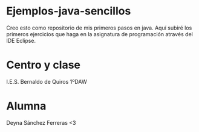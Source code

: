 # Ejemplos-java-sencillos
Creo esto como repositorio de mis primeros pasos en java. Aquí subiré los primeros ejercicios que haga en la asignatura de programación através del IDE Eclipse.

# Centro y clase
I.E.S. Bernaldo de Quiros  1ºDAW

# Alumna
Deyna Sánchez Ferreras <3
